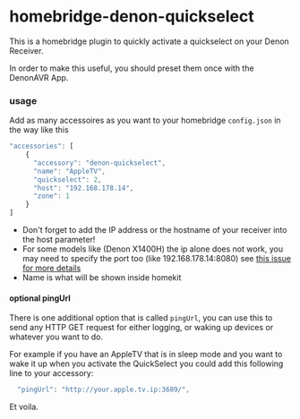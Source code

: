 # homebridge-denon-quickselect

This is a homebridge plugin to quickly activate a quickselect on your Denon Receiver.

In order to make this useful, you should preset them once with the DenonAVR App.

### usage

Add as many accessoires as you want to your homebridge ``config.json`` in the way like this

```js
"accessories": [
    {
      "accessory": "denon-quickselect",
      "name": "AppleTV",
      "quickselect": 2,
      "host": "192.168.178.14",
      "zone": 1
    }
]
```` 

- Don't forget to add the IP address or the hostname of your receiver into the host parameter!
- For some models like (Denon X1400H) the ip alone does not work, you may need to specify the port too (like 192.168.178.14:8080) see [this issue for more details](https://github.com/bluemaex/homebridge-denon-quickselect/issues/3)
- Name is what will be shown inside homekit

#### optional pingUrl

There is one additional option that is called ``pingUrl``, you can use this to send any HTTP GET request for either logging, or waking up devices or whatever you want to do.

For example if you have an AppleTV that is in sleep mode and you want to wake it up when you activate the QuickSelect you could add this following line to your accessory: 

```js
  "pingUrl": "http://your.apple.tv.ip:3689/",
````

Et voila.

